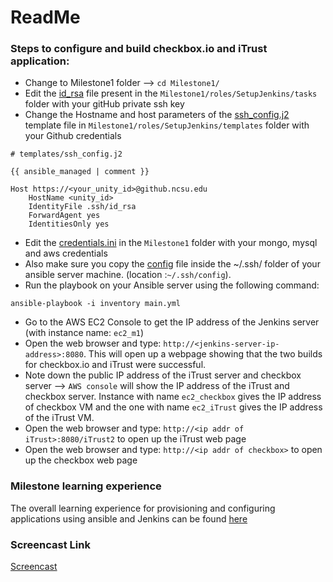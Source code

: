 # ReadMe

### Steps to configure and build checkbox.io and iTrust application:  

- Change to Milestone1 folder --> `cd Milestone1/` 
- Edit the [id_rsa](./roles/SetupJenkins/tasks/id_rsa) file present in the `Milestone1/roles/SetupJenkins/tasks` folder with your gitHub private ssh key
- Change the Hostname and host parameters of the [ssh_config.j2](./roles/SetupJenkins/templates/ssh_config.j2) template file in `Milestone1/roles/SetupJenkins/templates` folder with your Github credentials
```
# templates/ssh_config.j2

{{ ansible_managed | comment }}

Host https://<your_unity_id>@github.ncsu.edu
    HostName <unity_id>
    IdentityFile .ssh/id_rsa
    ForwardAgent yes
    IdentitiesOnly yes
```
- Edit the [credentials.ini](credentials.ini) in the `Milestone1` folder with your mongo, mysql and aws credentials
- Also make sure you copy the [config](config) file inside the ~/.ssh/ folder of your ansible server machine. (location :`~/.ssh/config`). 
- Run the playbook on your Ansible server using the following command:
```
ansible-playbook -i inventory main.yml
```
- Go to the AWS EC2 Console to get the IP address of the Jenkins server (with instance name: `ec2_m1`)
- Open the web browser and type: `http://<jenkins-server-ip-address>:8080`. This will open up a webpage showing that the two builds for checkbox.io and iTrust were successful.
- Note down the public IP address of the iTrust server and checkbox server --> `AWS console` will show the IP address of the iTrust and checkbox server. Instance with name `ec2_checkbox` gives the IP address of checkbox VM and the one with name `ec2_iTrust` gives the IP address of the iTrust VM.
- Open the web browser and type: `http://<ip addr of iTrust>:8080/iTrust2` to open up the iTrust web page
- Open the web browser and type: `http://<ip addr of checkbox>` to open up the checkbox web page

### Milestone learning experience 
The overall learning experience for provisioning and configuring applications using ansible and Jenkins can be found [here](./issues.md) 

### Screencast Link 
[Screencast](https://youtu.be/ZCB7ady9PdM)


